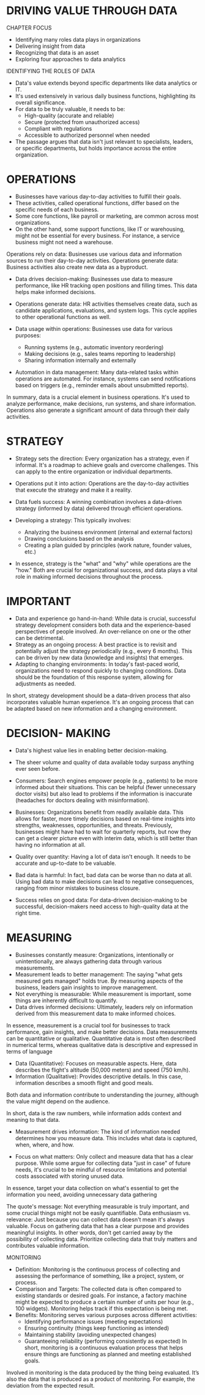 # DRIVING VALUE THROUGH DATA
CHAPTER FOCUS

* Identifying many roles data plays in organizations
* Delivering insight from data
* Recognizing that data is an asset
* Exploring four approaches to data analytics

IDENTIFYING THE ROLES OF DATA

* Data's value extends beyond specific departments like data analytics or IT.
* It's used extensively in various daily business functions, highlighting its overall significance.
* For data to be truly valuable, it needs to be:
  * High-quality (accurate and reliable)
  * Secure (protected from unauthorized access)
  * Compliant with regulations
  * Accessible to authorized personnel when needed
* The passage argues that data isn't just relevant to specialists, leaders, or specific departments, but holds importance across the entire organization.

# OPERATIONS

* Businesses have various day-to-day activities to fulfill their goals.
* These activities, called operational functions, differ based on the specific needs of each business.
* Some core functions, like payroll or marketing, are common across most organizations.
* On the other hand, some support functions, like IT or warehousing, might not be essential for every business. For instance, a service business might not need a warehouse.
  
Operations rely on data: Businesses use various data and information sources to run their day-to-day activities.
Operations generate data: Business activities also create new data as a byproduct.


* Data drives decision-making: Businesses use data to measure performance, like HR tracking open positions and filling times. This data helps make informed decisions.
  
* Operations generate data: HR activities themselves create data, such as candidate applications, evaluations, and system logs. This cycle applies to other operational functions as well.
  
* Data usage within operations: Businesses use data for various purposes:
  * Running systems (e.g., automatic inventory reordering)
  * Making decisions (e.g., sales teams reporting to leadership)
  * Sharing information internally and externally
* Automation in data management: Many data-related tasks within operations are automated. For instance, systems can send notifications based on triggers (e.g., reminder emails about unsubmitted reports).

In summary, data is a crucial element in business operations. It's used to analyze performance, make decisions, run systems, and share information. Operations also generate a significant amount of data through their daily activities.


# STRATEGY

* Strategy sets the direction: Every organization has a strategy, even if informal. It's a roadmap to achieve goals and overcome challenges. This can apply to the entire organization or individual departments.
  
* Operations put it into action: Operations are the day-to-day activities that execute the strategy and make it a reality.
  
* Data fuels success: A winning combination involves a data-driven strategy (informed by data) delivered through efficient operations.
  
* Developing a strategy: This typically involves:
  * Analyzing the business environment (internal and external factors)
  * Drawing conclusions based on the analysis
  * Creating a plan guided by principles (work nature, founder values, etc.)
* In essence, strategy is the "what" and "why" while operations are the "how." Both are crucial for organizational success, and data plays a vital role in making informed decisions throughout the process.
  

# IMPORTANT 
* Data and experience go hand-in-hand: While data is crucial, successful strategy development considers both data and the experience-based perspectives of people involved. An over-reliance on one or the other can be detrimental.
* Strategy as an ongoing process: A best practice is to revisit and potentially adjust the strategy periodically (e.g., every 6 months). This can be driven by new data (knowledge and insights) that emerges.
* Adapting to changing environments: In today's fast-paced world, organizations need to respond quickly to changing conditions. Data should be the foundation of this response system, allowing for adjustments as needed.
  
In short, strategy development should be a data-driven process that also incorporates valuable human experience. It's an ongoing process that can be adapted based on new information and a changing environment.

# DECISION- MAKING 

* Data's highest value lies in enabling better decision-making.
* The sheer volume and quality of data available today surpass anything ever seen before.
* Consumers: Search engines empower people (e.g., patients) to be more informed about their situations. This can be helpful (fewer unnecessary doctor visits) but also lead to problems if the information is inaccurate (headaches for doctors dealing with misinformation).

* Businesses: Organizations benefit from readily available data. This allows for faster, more timely decisions based on real-time insights into strengths, weaknesses, opportunities, and threats.  Previously, businesses might have had to wait for quarterly reports, but now they can get a clearer picture even with interim data, which is still better than having no information at all.


* Quality over quantity: Having a lot of data isn't enough. It needs to be accurate and up-to-date to be valuable.
* Bad data is harmful: In fact, bad data can be worse than no data at all. Using bad data to make decisions can lead to negative consequences, ranging from minor mistakes to business closure.
* Success relies on good data: For data-driven decision-making to be successful, decision-makers need access to high-quality data at the right time.

# MEASURING
* Businesses constantly measure: Organizations, intentionally or unintentionally, are always gathering data through various measurements.
* Measurement leads to better management: The saying "what gets measured gets managed" holds true. By measuring aspects of the business, leaders gain insights to improve management.
* Not everything is measurable: While measurement is important, some things are inherently difficult to quantify.
* Data drives informed decisions: Ultimately, leaders rely on information derived from this measurement data to make informed choices.

  
In essence, measurement is a crucial tool for businesses to track performance, gain insights, and make better decisions.
Data measurements can be quantitative or qualitative. Quantitative data is most often described in numerical terms, whereas qualitative data is descriptive and expressed in terms of language

* Data (Quantitative): Focuses on measurable aspects. Here, data describes the flight's altitude (50,000 meters) and speed (750 km/h).
* Information (Qualitative): Provides descriptive details. In this case, information describes a smooth flight and good meals.
  
Both data and information contribute to understanding the journey, although the value might depend on the audience.

In short, data is the raw numbers, while information adds context and meaning to that data.


* Measurement drives information: The kind of information needed determines how you measure data. This includes what data is captured, when, where, and how.
  
* Focus on what matters: Only collect and measure data that has a clear purpose. While some argue for collecting data "just in case" of future needs, it's crucial to be mindful of resource limitations and potential costs associated with storing unused data.

In essence, target your data collection on what's essential to get the information you need, avoiding unnecessary data gathering


The quote's message: Not everything measurable is truly important, and some crucial things might not be easily quantifiable.
Data enthusiasm vs. relevance: Just because you can collect data doesn't mean it's always valuable. Focus on gathering data that has a clear purpose and provides meaningful insights.
In other words, don't get carried away by the possibility of collecting data. Prioritize collecting data that truly matters and contributes valuable information.

MONITORING 

* Definition: Monitoring is the continuous process of collecting and assessing the performance of something, like a project, system, or process.
* Comparison and Targets: The collected data is often compared to existing standards or desired goals. For instance, a factory machine might be expected to produce a certain number of units per hour (e.g., 100 widgets). Monitoring helps track if this expectation is being met.
* Benefits: Monitoring serves various purposes across different activities:
  * Identifying performance issues (meeting expectations)
  * Ensuring continuity (things keep functioning as intended)
  * Maintaining stability (avoiding unexpected changes)
  * Guaranteeing reliability (performing consistently as expected)
In short, monitoring is a continuous evaluation process that helps ensure things are functioning as planned and meeting established goals.

Involved in monitoring is the data produced by the thing being evaluated. It’s also the data that is produced as a product of monitoring. For example, the deviation from the expected result.


































